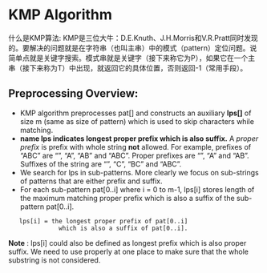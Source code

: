 # KMP Algorithm
什么是KMP算法: KMP是三位大牛：D.E.Knuth、J.H.Morris和V.R.Pratt同时发现的。要解决的问题就是在字符串（也叫主串）中的模式（pattern）定位问题。说简单点就是关键字搜索。模式串就是关键字（接下来称它为P），如果它在一个主串（接下来称为T）中出现，就返回它的具体位置，否则返回-1（常用手段）。

## Preprocessing Overview:

* KMP algorithm preprocesses pat[] and constructs an auxiliary **lps[]** of size m (same as size of pattern) which is used to skip characters while matching.
* **name lps indicates longest proper prefix which is also suffix.** A _proper prefix_ is prefix with whole string **not** allowed. For example, prefixes of “ABC” are “”, “A”, “AB” and “ABC”. Proper prefixes are “”, “A” and “AB”. Suffixes of the string are “”, “C”, “BC” and “ABC”.
* We search for lps in sub-patterns. More clearly we focus on sub-strings of patterns that are either prefix and suffix.
* For each sub-pattern pat[0..i] where i = 0 to m-1, lps[i] stores length of the maximum matching proper prefix which is also a suffix of the sub-pattern pat[0..i].
```
   lps[i] = the longest proper prefix of pat[0..i] 
              which is also a suffix of pat[0..i]. 
```

**Note** : lps[i] could also be defined as longest prefix which is also proper suffix. We need to use properly at one place to make sure that the whole substring is not considered.




